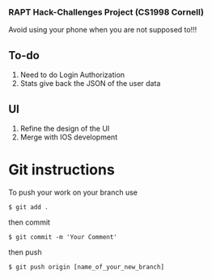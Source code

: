 ### RAPT Hack-Challenges Project (CS1998 Cornell)
Avoid using your phone when you are not supposed to!!!

## To-do 
1. Need to do Login Authorization 
2. Stats give back the JSON of the user data

## UI 
1. Refine the design of the UI 
2. Merge with IOS development 

# Git instructions
To push your work on your branch use
```
$ git add .
```
then commit
```
$ git commit -m 'Your Comment'
```
then push
```
$ git push origin [name_of_your_new_branch]
```

